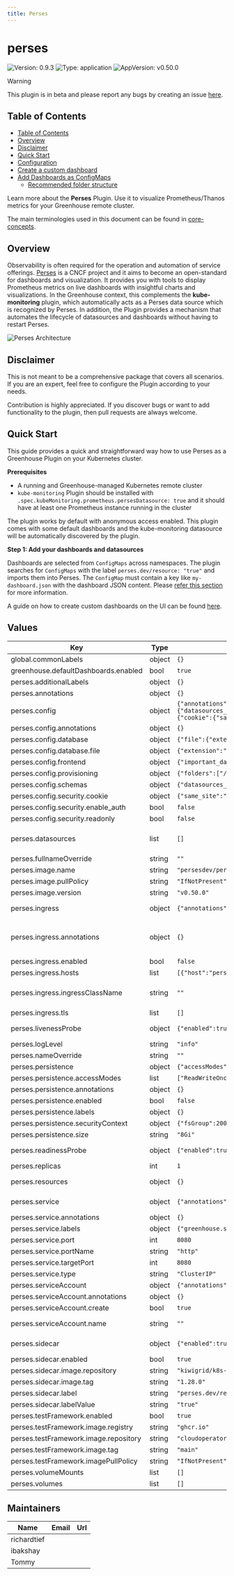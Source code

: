 ```yaml
---
title: Perses
---
```


# perses

![Version: 0.9.3](https://img.shields.io/badge/Version-0.9.3-informational?style=flat-square) ![Type: application](https://img.shields.io/badge/Type-application-informational?style=flat-square) ![AppVersion: v0.50.0](https://img.shields.io/badge/AppVersion-v0.50.0-informational?style=flat-square)

> [!WARNING]
> This plugin is in beta and please report any bugs by creating an issue [here](https://github.com/cloudoperators/greenhouse-extensions/issues/new/choose).

## Table of Contents
- [Table of Contents](#table-of-contents)
- [Overview](#overview)
- [Disclaimer](#disclaimer)
- [Quick Start](#quick-start)
- [Configuration](#configuration)
- [Create a custom dashboard](#create-a-custom-dashboard)
- [Add Dashboards as ConfigMaps](#add-dashboards-as-configmaps)
    - [Recommended folder structure](#recommended-folder-structure)

Learn more about the **Perses** Plugin. Use it to visualize Prometheus/Thanos metrics for your Greenhouse remote cluster.

The main terminologies used in this document can be found in [core-concepts](https://cloudoperators.github.io/greenhouse/docs/getting-started/core-concepts).

## Overview

Observability is often required for the operation and automation of service offerings. [Perses](https://perses.dev/) is a CNCF project and it aims to become an open-standard for dashboards and visualization. It provides you with tools to display Prometheus metrics on live dashboards with insightful charts and visualizations. In the Greenhouse context, this complements the **kube-monitoring** plugin, which automatically acts as a Perses data source which is recognized by Perses. In addition, the Plugin provides a mechanism that automates the lifecycle of datasources and dashboards without having to restart Perses.

![Perses Architecture](../img/perses-arch.png)

## Disclaimer

This is not meant to be a comprehensive package that covers all scenarios. If you are an expert, feel free to configure the Plugin according to your needs.

Contribution is highly appreciated. If you discover bugs or want to add functionality to the plugin, then pull requests are always welcome.

## Quick Start

This guide provides a quick and straightforward way how to use Perses as a Greenhouse Plugin on your Kubernetes cluster.

**Prerequisites**

- A running and Greenhouse-managed Kubernetes remote cluster
- `kube-monitoring` Plugin should be installed with `.spec.kubeMonitoring.prometheus.persesDatasource: true` and it should have at least one Prometheus instance running in the cluster

The plugin works by default with anonymous access enabled. This plugin comes with some default dashboards and the kube-monitoring datasource will be automatically discovered by the plugin.

**Step 1: Add your dashboards and datasources**

Dashboards are selected from `ConfigMaps` across namespaces. The plugin searches for `ConfigMaps` with the label `perses.dev/resource: "true"` and imports them into Perses. The `ConfigMap` must contain a key like `my-dashboard.json` with the dashboard JSON content. Please [refer this section](#add-dashboards-as-configmaps) for more information.

A guide on how to create custom dashboards on the UI can be found [here](#create-a-custom-dashboard).

## Values

| Key | Type | Default | Description |
|-----|------|---------|-------------|
| global.commonLabels | object | `{}` |  |
| greenhouse.defaultDashboards.enabled | bool | `true` |  |
| perses.additionalLabels | object | `{}` |  |
| perses.annotations | object | `{}` | Statefulset Annotations |
| perses.config | object | `{"annotations":{},"api_prefix":"/perses","database":{"file":{"extension":"json","folder":"/perses"}},"frontend":{"important_dashboards":[]},"provisioning":{"folders":["/etc/perses/provisioning"],"interval":"10s"},"schemas":{"datasources_path":"/etc/perses/cue/schemas/datasources","interval":"5m","panels_path":"/etc/perses/cue/schemas/panels","queries_path":"/etc/perses/cue/schemas/queries","variables_path":"/etc/perses/cue/schemas/variables"},"security":{"cookie":{"same_site":"lax","secure":false},"enable_auth":false,"readonly":false}}` | Perses configuration file ref: https://github.com/perses/perses/blob/main/docs/user-guides/configuration.md |
| perses.config.annotations | object | `{}` | Annotations for config |
| perses.config.database | object | `{"file":{"extension":"json","folder":"/perses"}}` | Database config based on data base type |
| perses.config.database.file | object | `{"extension":"json","folder":"/perses"}` | file system configs |
| perses.config.frontend | object | `{"important_dashboards":[]}` | Important dashboards list |
| perses.config.provisioning | object | `{"folders":["/etc/perses/provisioning"],"interval":"10s"}` | provisioning config |
| perses.config.schemas | object | `{"datasources_path":"/etc/perses/cue/schemas/datasources","interval":"5m","panels_path":"/etc/perses/cue/schemas/panels","queries_path":"/etc/perses/cue/schemas/queries","variables_path":"/etc/perses/cue/schemas/variables"}` | Schemas paths |
| perses.config.security.cookie | object | `{"same_site":"lax","secure":false}` | cookie config |
| perses.config.security.enable_auth | bool | `false` | Enable Authentication |
| perses.config.security.readonly | bool | `false` | Configure Perses instance as readonly |
| perses.datasources | list | `[]` | Configure datasources DEPRECATED: This field will be removed in the future release. Please use the 'sidecar' configuration to provision datasources. ref: https://github.com/perses/perses/blob/90beed356243208f14cf2249bebb6f6222cb77ae/docs/datasource.md |
| perses.fullnameOverride | string | `""` | Override fully qualified app name |
| perses.image.name | string | `"persesdev/perses"` | Perses image repository and name |
| perses.image.pullPolicy | string | `"IfNotPresent"` | Default image pull policy |
| perses.image.version | string | `"v0.50.0"` | Overrides the image tag whose default is the chart appVersion. |
| perses.ingress | object | `{"annotations":{},"enabled":false,"hosts":[{"host":"perses.local","paths":[{"path":"/","pathType":"Prefix"}]}],"ingressClassName":"","tls":[]}` | Configure the ingress resource that allows you to access Thanos Query Frontend ref: https://kubernetes.io/docs/concepts/services-networking/ingress/ |
| perses.ingress.annotations | object | `{}` | Additional annotations for the Ingress resource. To enable certificate autogeneration, place here your cert-manager annotations. For a full list of possible ingress annotations, please see ref: https://github.com/kubernetes/ingress-nginx/blob/master/docs/user-guide/nginx-configuration/annotations.md |
| perses.ingress.enabled | bool | `false` | Enable ingress controller resource |
| perses.ingress.hosts | list | `[{"host":"perses.local","paths":[{"path":"/","pathType":"Prefix"}]}]` | Default host for the ingress resource |
| perses.ingress.ingressClassName | string | `""` | IngressClass that will be be used to implement the Ingress (Kubernetes 1.18+) This is supported in Kubernetes 1.18+ and required if you have more than one IngressClass marked as the default for your cluster . ref: https://kubernetes.io/blog/2020/04/02/improvements-to-the-ingress-api-in-kubernetes-1.18/  |
| perses.ingress.tls | list | `[]` | Ingress TLS configuration |
| perses.livenessProbe | object | `{"enabled":true,"failureThreshold":5,"initialDelaySeconds":10,"periodSeconds":60,"successThreshold":1,"timeoutSeconds":5}` | Liveness probe configuration Ref: https://kubernetes.io/docs/tasks/configure-pod-container/configure-liveness-readiness-startup-probes/ |
| perses.logLevel | string | `"info"` | Log level for Perses be configured in available options "panic", "error", "warning", "info", "debug", "trace" |
| perses.nameOverride | string | `""` | Override name of the chart used in Kubernetes object names. |
| perses.persistence | object | `{"accessModes":["ReadWriteOnce"],"annotations":{},"enabled":false,"labels":{},"securityContext":{"fsGroup":2000},"size":"8Gi"}` | Persistence parameters |
| perses.persistence.accessModes | list | `["ReadWriteOnce"]` | PVC Access Modes for data volume |
| perses.persistence.annotations | object | `{}` | Annotations for the PVC |
| perses.persistence.enabled | bool | `false` | If disabled, it will use a emptydir volume |
| perses.persistence.labels | object | `{}` | Labels for the PVC |
| perses.persistence.securityContext | object | `{"fsGroup":2000}` | Security context for the PVC when persistence is enabled |
| perses.persistence.size | string | `"8Gi"` | PVC Storage Request for data volume |
| perses.readinessProbe | object | `{"enabled":true,"failureThreshold":5,"initialDelaySeconds":5,"periodSeconds":10,"successThreshold":1,"timeoutSeconds":5}` | Readiness probe configuration Ref: https://kubernetes.io/docs/tasks/configure-pod-container/configure-liveness-readiness-startup-probes/ |
| perses.replicas | int | `1` | Number of pod replicas. |
| perses.resources | object | `{}` | Resource limits & requests. Update according to your own use case as these values might be too low for a typical deployment. ref: https://kubernetes.io/docs/concepts/configuration/manage-resources-containers/ |
| perses.service | object | `{"annotations":{},"labels":{"greenhouse.sap/expose":"true"},"port":8080,"portName":"http","targetPort":8080,"type":"ClusterIP"}` | Expose the Perses service to be accessed from outside the cluster (LoadBalancer service). or access it from within the cluster (ClusterIP service). Set the service type and the port to serve it. |
| perses.service.annotations | object | `{}` | Annotations to add to the service |
| perses.service.labels | object | `{"greenhouse.sap/expose":"true"}` | Labeles to add to the service |
| perses.service.port | int | `8080` | Service Port |
| perses.service.portName | string | `"http"` | Service Port Name |
| perses.service.targetPort | int | `8080` | Perses running port |
| perses.service.type | string | `"ClusterIP"` | Service Type |
| perses.serviceAccount | object | `{"annotations":{},"create":true,"name":""}` | Service account for Perses to use. |
| perses.serviceAccount.annotations | object | `{}` | Annotations to add to the service account |
| perses.serviceAccount.create | bool | `true` | Specifies whether a service account should be created |
| perses.serviceAccount.name | string | `""` | The name of the service account to use. If not set and create is true, a name is generated using the fullname template |
| perses.sidecar | object | `{"enabled":true,"image":{"repository":"kiwigrid/k8s-sidecar","tag":"1.28.0"},"label":"perses.dev/resource","labelValue":"true"}` | Sidecar configuration that watches for ConfigMaps with the specified label/labelValue and loads them into Perses provisioning |
| perses.sidecar.enabled | bool | `true` | Enable the sidecar container for ConfigMap provisioning |
| perses.sidecar.image.repository | string | `"kiwigrid/k8s-sidecar"` | Container image repository for the sidecar |
| perses.sidecar.image.tag | string | `"1.28.0"` | Container image tag for the sidecar |
| perses.sidecar.label | string | `"perses.dev/resource"` | Label key to watch for ConfigMaps containing Perses resources |
| perses.sidecar.labelValue | string | `"true"` | Label value to watch for ConfigMaps containing Perses resources |
| perses.testFramework.enabled | bool | `true` |  |
| perses.testFramework.image.registry | string | `"ghcr.io"` |  |
| perses.testFramework.image.repository | string | `"cloudoperators/greenhouse-extensions-integration-test"` |  |
| perses.testFramework.image.tag | string | `"main"` |  |
| perses.testFramework.imagePullPolicy | string | `"IfNotPresent"` |  |
| perses.volumeMounts | list | `[]` | Additional VolumeMounts on the output StatefulSet definition. |
| perses.volumes | list | `[]` | Additional volumes on the output StatefulSet definition. |

## Maintainers

| Name | Email | Url |
| ---- | ------ | --- |
| richardtief |  |  |
| ibakshay |  |  |
| Tommy |  |  |